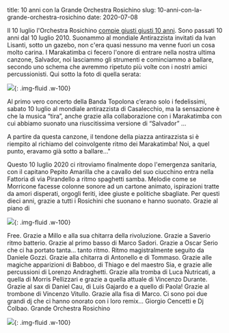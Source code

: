 title: 10 anni con la Grande Orchestra Rosichino
slug: 10-anni-con-la-grande-orchestra-rosichino
date: 2020-07-08




Il 10 luglio l'Orchestra Rosichino [compie giusti giusti 10 anni](https://gruppoamarelo.wordpress.com/2010/08/14/la-banda-topolona-al-mondiale-antirazzista-di-casalecchio/). Sono passati 10 anni dal 10 luglio 2010. Suonammo al mondiale Antirazzista invitati da Ivan Lisanti, sotto un gazebo, non c'era quasi nessuno ma venne fuori un cosa molto carina. I Marakatimba ci fecero l'onore di entrare nella nostra ultima canzone, Salvador, noi lasciammo gli strumenti e cominciammo a ballare, secondo uno schema che avremmo ripetuto più volte con i nostri amici percussionisti. Qui sotto la foto di quella serata:


![](/images/fetched_images/Topolona+e+Marakatimba+11072010.jpg){: .img-fluid .w-100}

Al primo vero concerto della Banda Topolona c’erano solo i fedelissimi, sabato 10 luglio al mondiale antirazzista di Casalecchio, ma la sensazione è che la musica “tira”, anche grazie alla collaborazione con i Marakatimba con cui abbiamo suonato una riuscitissima versione di “Salvador” ...


[](http://gnufunk.org/~emillo/concertotopolona.mp3)

A partire da questa canzone, il tendone della piazza antirazzista si è riempito al richiamo del coinvolgente ritmo dei Marakatimba\! Noi, a quel punto, eravamo già sotto a ballare…"

[](http://gnufunk.org/~emillo/concertotopolona.mp3)

Questo 10 luglio 2020 ci ritroviamo finalmente dopo l'emergenza sanitaria, con il capitano Pepito Amarilla che a cavallo del suo ciucchino entra nella Fattoria di via Pirandello a ritmo spaghetti samba. Melodie come se Morricone facesse colonne sonore ad un cartone animato, ispirazioni tratte da amori disperati, orgogli feriti, idee giuste e politiche sbagliate. Per questi dieci anni, grazie a tutti i Rosichini che suonano e hanno suonato. Grazie al piano di

![](/images/fetched_images/Antonio+Amendola_sera_10+luglio1765.jpg){: .img-fluid .w-100}

Free. Grazie a Millo e alla sua chitarra della rivoluzione. Grazie a Saverio ritmo batterio. Grazie al primo basso di Marco Sadori. Grazie a Oscar Serio che ci ha portato tanta... tanto ritmo. Ritmo magistralmente seguito da Daniele Gozzi. Grazie alla chitarra di Antonello e di Tommaso. Grazie alle magiche apparizioni di Babboo, di Thiago e del maestro Sia, e grazie alle percussioni di Lorenzo Andraghetti. Grazie alla tromba di Luca Nutricati, a quella di Morris Pellizzari e grazie a quella attuale di Vincenzo Durante. Grazie al sax di Daniel Cau, di Luis Gajardo e a quello di Paola\! Grazie al trombone di Vincenzo Vitullo. Grazie alla fisa di Marco. Ci sono poi due grandi dj che ci hanno onorato con i loro remix... Giorgio Cencetti e Dj Colbao. Grande Orchestra Rosichino


![](/images/fetched_images/Antonio+Amendola_sera_10+luglio1763.jpg){: .img-fluid .w-100}
